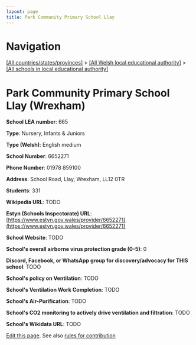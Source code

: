 ```yaml
---
layout: page
title: Park Community Primary School Llay
---
```

# Navigation

[[All countries/states/provinces]](../../..) > [[All Welsh local educational authority]](../..) > [[All schools in local educational authority]](..)

# Park Community Primary School Llay (Wrexham)

**School LEA number**: 665

**Type**: Nursery, Infants & Juniors

**Type (Welsh)**: English medium

**School Number**: 6652271

**Phone Number**: 01978 859100

**Address**: School Road, Llay, Wrexham, LL12 0TR

**Students**: 331

**Wikipedia URL**: TODO

**Estyn (Schools Inspectorate) URL**: [https://www.estyn.gov.wales/provider/6652271](https://www.estyn.gov.wales/provider/6652271)

**School Website**: TODO

**School's overall airborne virus protection grade (0-5)**: 0

**Discord, Facebook, or WhatsApp group for discovery/advocacy for THIS school**: TODO

**School's policy on Ventilation**: TODO

**School's Ventilation Work Completion**: TODO

**School's Air-Purification**: TODO

**School's CO2 monitoring to actively drive ventilation and filtration**: TODO

**School's Wikidata URL**: TODO




[Edit this page](https://github.com/ventilate-schools/Wales/edit/prif/./Wrexham/Park_Community_Primary_School_Llay.md). See also [rules for contribution](../../../contribution-rules/)